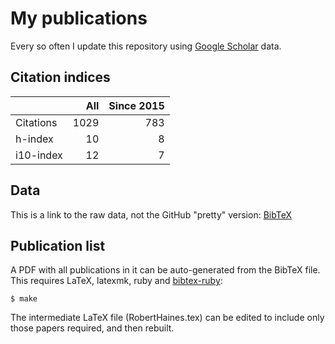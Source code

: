 # My publications

Every so often I update this repository using [Google Scholar][1] data.

## Citation indices

|   | All | Since 2015 |
|---|----:|-----------:|
| Citations | 1029 | 783 |
| h-index | 10 | 8 |
| i10-index | 12 | 7 |

## Data

This is a link to the raw data, not the GitHub "pretty" version: [BibTeX][2]

## Publication list

A PDF with all publications in it can be auto-generated from the BibTeX file. This requires LaTeX, latexmk, ruby and [bibtex-ruby][3]:

```shell
$ make
```
The intermediate LaTeX file (RobertHaines.tex) can be edited to include only those papers required, and then rebuilt.

[1]: http://scholar.google.co.uk/citations?user=lIcRrmQAAAAJ&hl=en
[2]: https://raw.githubusercontent.com/hainesr/publications/master/RobertHaines.bib
[3]: https://rubygems.org/gems/bibtex-ruby
